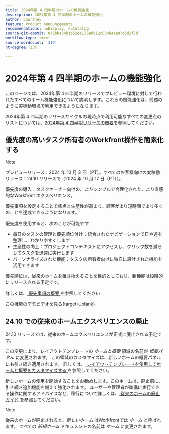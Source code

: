 ```yaml
---
title: 2024年第 4 四半期のホームの機能強化
description: 2024年第 4 四半期のホームの機能強化
author: Courtney
feature: Product Announcements
recommendations: noDisplay, noCatalog
source-git-commit: 0d2bb434b1b52ea175ad912c554b4aa07d5d2f7d
workflow-type: tm+mt
source-wordcount: '319'
ht-degree: 23%

---
```


# 2024年第 4 四半期のホームの機能強化

このページでは、2024年第 4 四半期のリリースでプレビュー環境に対して行われたすべてのホーム機能強化について説明します。これらの機能強化は、前述のように実稼動環境で利用できるようになります。

2024年第 4 四半期のリリースサイクルの現時点で利用可能なすべての変更点のリストについては、[2024年第 4 四半期リリースの概要](/help/quicksilver/product-announcements/product-releases/24-q4-release-activity/24-q4-release-overview.md)を参照してください。

## 優先度の高いタスク所有者のWorkfront操作を簡素化する

>[!NOTE]
>
>プレビューリリース：2024 年 10 月 3 日（PT）。すべてのお客様向けの実稼動リリース：24.10 リリースで（2024 年 10 月 17 日（PT））。

優先度の導入：タスクオーナー向けの、よりシンプルで合理化された、より直感的なWorkfront エクスペリエンス。

優先事項を設定することで焦点と生産性が高まり、顧客がより短時間でより多くのことを達成できるようになります。

優先度を使用すると、次のことが可能です

* 毎日のタスクの管理と優先順位付け：統合されたナビゲーションで日や週を整理し、わかりやすくします
* 生産性の向上：プロジェクトコンテキストにアクセスし、クリック数を減らしてタスクを迅速に実行します
* パーソナライズされた機能：タスクの所有者向けに独自に設計された機能を活用できます

優先順位は、従来のホームを置き換えることを目的としており、新機能は段階的にリリースされる予定です。

詳しくは、[ 優先事項の概要 ](/help/quicksilver/workfront-basics/priorities/get-started-with-priorities.md) を参照してください

[この機能のデモビデオを見る](https://video.tv.adobe.com/v/3434848/){target=_blank}

## 24.10 での従来のホームエクスペリエンスの廃止

24.10 リリースでは、従来のホームエクスペリエンスが正式に廃止される予定です。

この変更により、レイアウトテンプレートの _ホームと概要_ 領域の名前が _概要パネル_ に変更されます。 この領域のカスタマイズは、新しいホームの概要パネルにも引き続き適用されます。 詳しくは、[ レイアウトテンプレートを使用してホームと概要をカスタマイズする ](/help/quicksilver/administration-and-setup/customize-workfront/use-layout-templates/customize-home-summary-layout-template.md) を参照してください。

新しいホームの使用を開始することをお勧めします。このホームは、廃止前に、引き続き追加機能を備えて強化されます。 ユーザーや管理者が準備に実行できる操作に関するアドバイスなど、移行について詳しくは、[ 従来のホームの廃止ガイド ](/help/quicksilver/product-announcements/announcements/legacy-home-deprecation.md) を参照してください。

>[!NOTE]
>
>従来のホームが廃止されると、_新しいホーム_ はWorkfrontでは _ホーム_ と呼ばれます。 すべての _新規ホーム_ ドキュメントの名前は _ホーム_ に変更されます。
